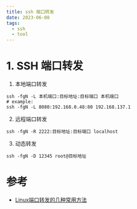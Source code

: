 ```yaml
---
title: ssh 端口转发
date: 2023-06-08
tags:
  - ssh
  - tool
---
```


# 1. SSH 端口转发

1. 本地端口转发
```shell
ssh -fgN -L 本机端口:目标地址:目标端口 本机端口
# example: 
ssh -fgN -L 8080:192.168.0.48:80 192.168.137.1
```
2. 远程端口转发
```Shell
ssh -fgN -R 2222:目标地址:目标端口 localhost
```
3. 动态转发
```Shell
ssh -fgN -D 12345 root@目标地址
```


# 参考

- [Linux端口转发的几种常用方法](https://cloud.tencent.com/developer/article/1688152)
